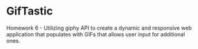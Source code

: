 # GifTastic
Homework 6 - Utilizing giphy API to create a dynamic and responsive web application that populates with GIFs that allows user input for additional ones.
